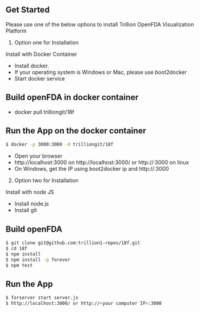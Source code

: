 ## Get Started
Please  use one of the below options to install Trillion OpenFDA Visualization Platform

1) Option one for Installation

Install with Docker Container
* Install docker.
* If your operating system is Windows or Mac, please use boot2docker
* Start docker service

## Build openFDA  in docker container
* docker pull trilliongit/18f

## Run the App on the docker container
```sh
$ docker -p 3000:3000 -d trilliongit/18f
```
* Open your browser
* http://localhost:3000 on http://localhost:3000/ or http://<your computer IP>:3000 on linux
* On Windows, get the IP using boot2docker ip and http://<ip>:3000


2) Option two for Installation

Install with node JS
* Install node.js
* Install git


## Build openFDA
```sh
$ git clone git@github.com:trillion1-repos/18f.git
$ cd 18f
$ npm install
$ npm install -g forever
$ npm test
```

## Run the App
```sh
$ forserver start server.js
$ http://localhost:3000/ or http://<your computer IP>:3000
```
